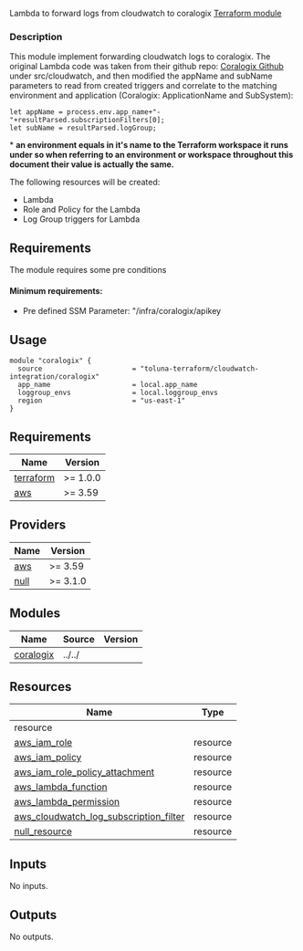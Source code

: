 Lambda to forward logs from cloudwatch to coralogix [Terraform module](https://registry.terraform.io/modules/toluna-terraform/terraform-coralogix-cloudwatch-integration/latest)

### Description
This module implement forwarding cloudwatch logs to coralogix.
The original Lambda code was taken from their github repo: [Coralogix Github](https://github.com/coralogix/coralogix-aws-serverless) under src/cloudwatch, and then modified the appName and subName parameters to read from created triggers and correlate to the matching environment and application (Coralogix: ApplicationName and SubSystem):
```
let appName = process.env.app_name+"-"+resultParsed.subscriptionFilters[0];
let subName = resultParsed.logGroup;
```
\* **an environment equals in it's name to the Terraform workspace it runs under so when referring to an environment or workspace throughout this document their value is actually the same.**



The following resources will be created:
- Lambda
- Role and Policy for the Lambda
- Log Group triggers for Lambda

## Requirements
The module requires some pre conditions
#### Minimum requirements:
- Pre defined SSM Parameter: "/infra/coralogix/apikey

## Usage
```hcl
module "coralogix" {
  source                      = "toluna-terraform/cloudwatch-integration/coralogix"
  app_name                    = local.app_name
  loggroup_envs               = local.loggroup_envs
  region                      = "us-east-1"
}
```

## Requirements

| Name | Version |
|------|---------|
| <a name="requirement_terraform"></a> [terraform](#requirement\_terraform) | >= 1.0.0 |
| <a name="requirement_aws"></a> [aws](#requirement\_aws) | >= 3.59 |


## Providers

| Name | Version |
|------|---------|
| <a name="provider_aws"></a> [aws](#provider\_aws) | >= 3.59 |
| <a name="provider_null"></a> [null](#provider\_null) | >= 3.1.0 |

## Modules

| Name | Source | Version |
|------|--------|---------|
| <a name="coralogix"></a> [coralogix](#module\coralogix) | ../../ |  |

## Resources

| Name | Type |
|------|------|
resource |
| [aws_iam_role](https://registry.terraform.io/providers/hashicorp/aws/latest/docs/resources/aws_iam_role) | resource |
| [aws_iam_policy](https://registry.terraform.io/providers/hashicorp/aws/latest/docs/resources/aws_iam_policy) | resource |
| [aws_iam_role_policy_attachment](https://registry.terraform.io/providers/hashicorp/aws/latest/docs/resources/aws_iam_role_policy_attachment) | resource |
| [aws_lambda_function](https://registry.terraform.io/providers/hashicorp/aws/latest/docs/resources/aws_lambda_function) | resource |
| [aws_lambda_permission](https://registry.terraform.io/providers/hashicorp/aws/latest/docs/resources/aws_lambda_permission) | resource |
| [aws_cloudwatch_log_subscription_filter](https://registry.terraform.io/providers/hashicorp/aws/latest/docs/resources/aws_cloudwatch_log_subscription_filter) | resource |
| [null_resource](https://registry.terraform.io/providers/hashicorp/null/latest/docs/resources/resource) | resource |

## Inputs

No inputs.

## Outputs
No outputs.

